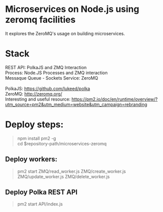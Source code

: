 # Microservices on Node.js using zeromq facilities
It explores the ZeroMQ's usage on building microservices. <br/>
# Stack <br/>
REST API: PolkaJS and ZMQ Interaction <br/>
Process: Node.JS Processes and ZMQ interaction <br/>
Messaque Queue - Sockets Service: ZeroMQ <br/>
<br/>
PolkaJS: https://github.com/lukeed/polka <br/>
ZeroMQ: http://zeromq.org/ <br/>
Interesting and useful resource: https://pm2.io/doc/en/runtime/overview/?utm_source=pm2&utm_medium=website&utm_campaign=rebranding

# Deploy steps: <br/>
> npm install pm2 -g <br/>
> cd $repository-path/microservices-zeromq

## Deploy workers:
> pm2 start ZMQ/read_worker.js ZMQ/create_worker.js ZMQ/update_worker.js ZMQ/delete_worker.js

## Deploy Polka REST API
> pm2 start API/index.js
